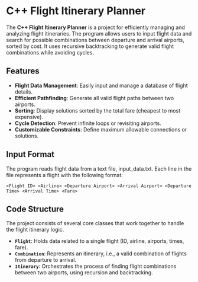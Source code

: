 # C++ Flight Itinerary Planner

The **C++ Flight Itinerary Planner** is a project for efficiently managing and analyzing flight itineraries. The program allows users to input flight data and search for possible combinations between departure and arrival airports, sorted by cost. It uses recursive backtracking to generate valid flight combinations while avoiding cycles.

## Features

- **Flight Data Management**: Easily input and manage a database of flight details.
- **Efficient Pathfinding**: Generate all valid flight paths between two airports.
- **Sorting**: Display solutions sorted by the total fare (cheapest to most expensive).
- **Cycle Detection**: Prevent infinite loops or revisiting airports.
- **Customizable Constraints**: Define maximum allowable connections or solutions.

## Input Format

The program reads flight data from a text file, input_data.txt. Each line in the file represents a flight with the following format:

`<Flight ID> <Airline> <Departure Airport> <Arrival Airport> <Departure Time> <Arrival Time> <Fare>`

## Code Structure

The project consists of several core classes that work together to handle the flight itinerary logic.

- **`Flight`**: Holds data related to a single flight (ID, airline, airports, times, fare).
- **`Combination`**: Represents an itinerary, i.e., a valid combination of flights from departure to arrival.
- **`Itinerary`**: Orchestrates the process of finding flight combinations between two airports, using recursion and backtracking.
